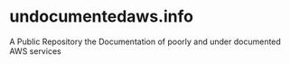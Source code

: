 # undocumentedaws.info
A Public Repository the Documentation of poorly and under documented AWS services

